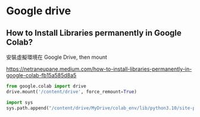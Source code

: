 # Google drive

## How to Install Libraries permanently in Google Colab?

安裝虛擬環境在 Google Drive, then mount

https://netraneupane.medium.com/how-to-install-libraries-permanently-in-google-colab-fb15a585d8a5

```python
from google.colab import drive
drive.mount('/content/drive', force_remount=True)
```

```python
import sys
sys.path.append("/content/drive/MyDrive/colab_env/lib/python3.10/site-packages")
```

